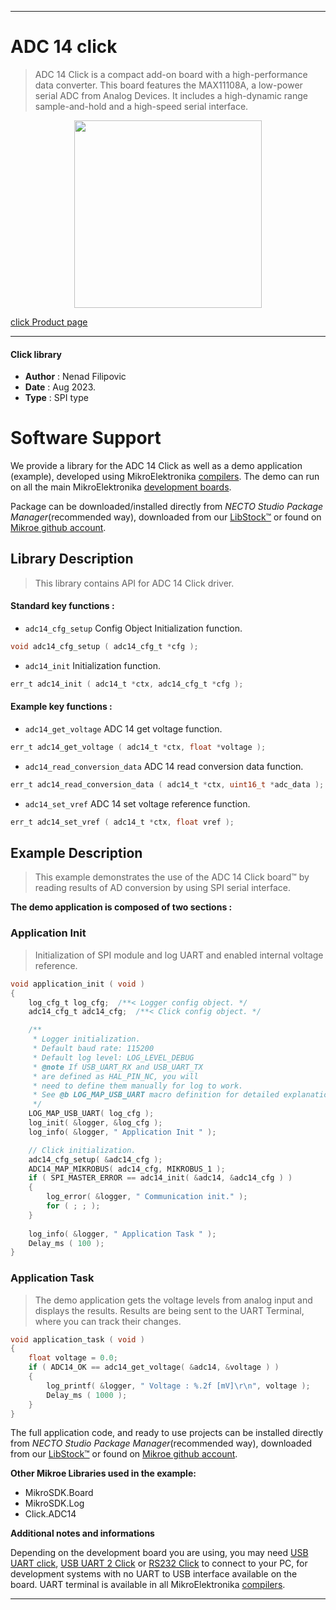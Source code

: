 
---
# ADC 14 click

> ADC 14 Click is a compact add-on board with a high-performance data converter. This board features the MAX11108A, a low-power serial ADC from Analog Devices. It includes a high-dynamic range sample-and-hold and a high-speed serial interface.

<p align="center">
  <img src="https://download.mikroe.com/images/click_for_ide/adc14_click.png" height=300px>
</p>

[click Product page](https://www.mikroe.com/adc-14-click)

---


#### Click library

- **Author**        : Nenad Filipovic
- **Date**          : Aug 2023.
- **Type**          : SPI type


# Software Support

We provide a library for the ADC 14 Click
as well as a demo application (example), developed using MikroElektronika
[compilers](https://www.mikroe.com/necto-studio).
The demo can run on all the main MikroElektronika [development boards](https://www.mikroe.com/development-boards).

Package can be downloaded/installed directly from *NECTO Studio Package Manager*(recommended way), downloaded from our [LibStock&trade;](https://libstock.mikroe.com) or found on [Mikroe github account](https://github.com/MikroElektronika/mikrosdk_click_v2/tree/master/clicks).

## Library Description

> This library contains API for ADC 14 Click driver.

#### Standard key functions :

- `adc14_cfg_setup` Config Object Initialization function.
```c
void adc14_cfg_setup ( adc14_cfg_t *cfg );
```

- `adc14_init` Initialization function.
```c
err_t adc14_init ( adc14_t *ctx, adc14_cfg_t *cfg );
```

#### Example key functions :

- `adc14_get_voltage`  ADC 14 get voltage function.
```c
err_t adc14_get_voltage ( adc14_t *ctx, float *voltage );
```

- `adc14_read_conversion_data` ADC 14 read conversion data function.
```c
err_t adc14_read_conversion_data ( adc14_t *ctx, uint16_t *adc_data );
```

- `adc14_set_vref` ADC 14 set voltage reference function.
```c
err_t adc14_set_vref ( adc14_t *ctx, float vref );
```

## Example Description

> This example demonstrates the use of the ADC 14 Click board™ 
> by reading results of AD conversion by using SPI serial interface.

**The demo application is composed of two sections :**

### Application Init

> Initialization of SPI module and log UART and enabled internal voltage reference.

```c
void application_init ( void )
{
    log_cfg_t log_cfg;  /**< Logger config object. */
    adc14_cfg_t adc14_cfg;  /**< Click config object. */

    /** 
     * Logger initialization.
     * Default baud rate: 115200
     * Default log level: LOG_LEVEL_DEBUG
     * @note If USB_UART_RX and USB_UART_TX 
     * are defined as HAL_PIN_NC, you will 
     * need to define them manually for log to work. 
     * See @b LOG_MAP_USB_UART macro definition for detailed explanation.
     */
    LOG_MAP_USB_UART( log_cfg );
    log_init( &logger, &log_cfg );
    log_info( &logger, " Application Init " );

    // Click initialization.
    adc14_cfg_setup( &adc14_cfg );
    ADC14_MAP_MIKROBUS( adc14_cfg, MIKROBUS_1 );
    if ( SPI_MASTER_ERROR == adc14_init( &adc14, &adc14_cfg ) )
    {
        log_error( &logger, " Communication init." );
        for ( ; ; );
    }
    
    log_info( &logger, " Application Task " );
    Delay_ms ( 100 );
}
```

### Application Task

> The demo application gets the voltage levels from analog input and displays the results.
> Results are being sent to the UART Terminal, where you can track their changes.

```c
void application_task ( void )
{
    float voltage = 0.0;
    if ( ADC14_OK == adc14_get_voltage( &adc14, &voltage ) )
    {
        log_printf( &logger, " Voltage : %.2f [mV]\r\n", voltage );
        Delay_ms ( 1000 );
    } 
}
```

The full application code, and ready to use projects can be installed directly from *NECTO Studio Package Manager*(recommended way), downloaded from our [LibStock&trade;](https://libstock.mikroe.com) or found on [Mikroe github account](https://github.com/MikroElektronika/mikrosdk_click_v2/tree/master/clicks).

**Other Mikroe Libraries used in the example:**

- MikroSDK.Board
- MikroSDK.Log
- Click.ADC14

**Additional notes and informations**

Depending on the development board you are using, you may need
[USB UART click](https://www.mikroe.com/usb-uart-click),
[USB UART 2 Click](https://www.mikroe.com/usb-uart-2-click) or
[RS232 Click](https://www.mikroe.com/rs232-click) to connect to your PC, for
development systems with no UART to USB interface available on the board. UART
terminal is available in all MikroElektronika
[compilers](https://shop.mikroe.com/compilers).

---
